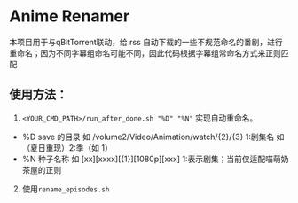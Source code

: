 # Anime Renamer

本项目用于与qBitTorrent联动，给 rss 自动下载的一些不规范命名的番剧，进行重命名；因为不同字幕组命名可能不同，因此代码根据字幕组常命名方式来正则匹配

## 使用方法：

1. `<YOUR_CMD_PATH>/run_after_done.sh "%D" "%N"` 实现自动重命名。
- %D save 的目录 如 /volume2/Video/Animation/watch/{2}/{3} 1:剧集名 如（夏日重现）2:季（如 1）
- %N 种子名称 如 [xx][xxxx][{1}][1080p][xxx] 1:表示剧集；当前仅适配喵萌奶茶屋的正则
2. 使用`rename_episodes.sh`
